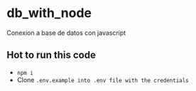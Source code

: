# db_with_node
Conexion a base de datos con javascript


## Hot to run this code


- `npm i`
- Clone `.env.example into .env file with the credentials`